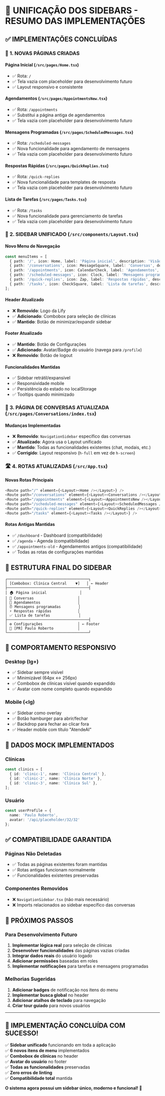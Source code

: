 # 🔄 **UNIFICAÇÃO DOS SIDEBARS - RESUMO DAS IMPLEMENTAÇÕES**

## ✅ **IMPLEMENTAÇÕES CONCLUÍDAS**

### 📄 **1. NOVAS PÁGINAS CRIADAS**

#### **Página Inicial** (`/src/pages/Home.tsx`)
- ✅ Rota: `/`
- ✅ Tela vazia com placeholder para desenvolvimento futuro
- ✅ Layout responsivo e consistente

#### **Agendamentos** (`/src/pages/AppointmentsNew.tsx`)
- ✅ Rota: `/appointments`
- ✅ Substitui a página antiga de agendamentos
- ✅ Tela vazia com placeholder para desenvolvimento futuro

#### **Mensagens Programadas** (`/src/pages/ScheduledMessages.tsx`)
- ✅ Rota: `/scheduled-messages`
- ✅ Nova funcionalidade para agendamento de mensagens
- ✅ Tela vazia com placeholder para desenvolvimento futuro

#### **Respostas Rápidas** (`/src/pages/QuickReplies.tsx`)
- ✅ Rota: `/quick-replies`
- ✅ Nova funcionalidade para templates de resposta
- ✅ Tela vazia com placeholder para desenvolvimento futuro

#### **Lista de Tarefas** (`/src/pages/Tasks.tsx`)
- ✅ Rota: `/tasks`
- ✅ Nova funcionalidade para gerenciamento de tarefas
- ✅ Tela vazia com placeholder para desenvolvimento futuro

### 🔧 **2. SIDEBAR UNIFICADO** (`/src/components/Layout.tsx`)

#### **Novo Menu de Navegação**
```typescript
const menuItems = [
  { path: '/', icon: Home, label: 'Página inicial', description: 'Visão geral do sistema' },
  { path: '/conversations', icon: MessageSquare, label: 'Conversas', description: 'Chat e atendimento' },
  { path: '/appointments', icon: CalendarCheck, label: 'Agendamentos', description: 'Consultas e compromissos' },
  { path: '/scheduled-messages', icon: Clock, label: 'Mensagens programadas', description: 'Agende mensagens automáticas' },
  { path: '/quick-replies', icon: Zap, label: 'Respostas rápidas', description: 'Templates de resposta' },
  { path: '/tasks', icon: CheckSquare, label: 'Lista de tarefas', description: 'Organize suas tarefas' },
];
```

#### **Header Atualizado**
- ❌ **Removido**: Logo da Lify
- ✅ **Adicionado**: Combobox para seleção de clínicas
- ✅ **Mantido**: Botão de minimizar/expandir sidebar

#### **Footer Atualizado**
- ✅ **Mantido**: Botão de Configurações
- ✅ **Adicionado**: Avatar/Badge do usuário (navega para `/profile`)
- ❌ **Removido**: Botão de logout

#### **Funcionalidades Mantidas**
- ✅ Sidebar retrátil/expansível
- ✅ Responsividade mobile
- ✅ Persistência do estado no localStorage
- ✅ Tooltips quando minimizado

### 🔄 **3. PÁGINA DE CONVERSAS ATUALIZADA** (`/src/pages/Conversations/index.tsx`)

#### **Mudanças Implementadas**
- ❌ **Removido**: `NavigationSidebar` específico das conversas
- ✅ **Atualizado**: Agora usa o Layout unificado
- ✅ **Mantido**: Todas as funcionalidades existentes (chat, modais, etc.)
- ✅ **Corrigido**: Layout responsivo (`h-full` em vez de `h-screen`)

### 🛣️ **4. ROTAS ATUALIZADAS** (`/src/App.tsx`)

#### **Novas Rotas Principais**
```typescript
<Route path="/" element={<Layout><Home /></Layout>} />
<Route path="/conversations" element={<Layout><Conversations /></Layout>} />
<Route path="/appointments" element={<Layout><AppointmentsNew /></Layout>} />
<Route path="/scheduled-messages" element={<Layout><ScheduledMessages /></Layout>} />
<Route path="/quick-replies" element={<Layout><QuickReplies /></Layout>} />
<Route path="/tasks" element={<Layout><Tasks /></Layout>} />
```

#### **Rotas Antigas Mantidas**
- ✅ `/dashboard` - Dashboard (compatibilidade)
- ✅ `/agenda` - Agenda (compatibilidade)
- ✅ `/appointments-old` - Agendamentos antigos (compatibilidade)
- ✅ Todas as rotas de configurações mantidas

## 🎯 **ESTRUTURA FINAL DO SIDEBAR**

```
┌─────────────────────────────────────┐
│ [Combobox: Clínica Central    ▼]   │ ← Header
├─────────────────────────────────────┤
│ 🏠 Página inicial               │
│ 💬 Conversas                    │
│ 📅 Agendamentos                 │
│ ⏰ Mensagens programadas        │
│ ⚡ Respostas rápidas            │
│ ✅ Lista de tarefas             │
├─────────────────────────────────────┤
│ ⚙️ Configurações                │ ← Footer
│ 👤 [PR] Paulo Roberto           │
└─────────────────────────────────────┘
```

## 📱 **COMPORTAMENTO RESPONSIVO**

### **Desktop (lg+)**
- ✅ Sidebar sempre visível
- ✅ Minimizável (64px ↔ 256px)
- ✅ Combobox de clínicas visível quando expandido
- ✅ Avatar com nome completo quando expandido

### **Mobile (<lg)**
- ✅ Sidebar como overlay
- ✅ Botão hamburger para abrir/fechar
- ✅ Backdrop para fechar ao clicar fora
- ✅ Header mobile com título "AtendeAI"

## 🔧 **DADOS MOCK IMPLEMENTADOS**

### **Clínicas**
```typescript
const clinics = [
  { id: 'clinic-1', name: 'Clínica Central' },
  { id: 'clinic-2', name: 'Clínica Norte' },
  { id: 'clinic-3', name: 'Clínica Sul' },
];
```

### **Usuário**
```typescript
const userProfile = {
  name: 'Paulo Roberto',
  avatar: '/api/placeholder/32/32'
};
```

## ✅ **COMPATIBILIDADE GARANTIDA**

### **Páginas Não Deletadas**
- ✅ Todas as páginas existentes foram mantidas
- ✅ Rotas antigas funcionam normalmente
- ✅ Funcionalidades existentes preservadas

### **Componentes Removidos**
- ❌ `NavigationSidebar.tsx` (não mais necessário)
- ❌ Imports relacionados ao sidebar específico das conversas

## 🚀 **PRÓXIMOS PASSOS**

### **Para Desenvolvimento Futuro**
1. **Implementar lógica real** para seleção de clínicas
2. **Desenvolver funcionalidades** das páginas vazias criadas
3. **Integrar dados reais** do usuário logado
4. **Adicionar permissões** baseadas em roles
5. **Implementar notificações** para tarefas e mensagens programadas

### **Melhorias Sugeridas**
1. **Adicionar badges** de notificação nos itens do menu
2. **Implementar busca global** no header
3. **Adicionar atalhos de teclado** para navegação
4. **Criar tour guiado** para novos usuários

---

## 🎉 **IMPLEMENTAÇÃO CONCLUÍDA COM SUCESSO!**

✅ **Sidebar unificado** funcionando em toda a aplicação  
✅ **6 novos itens de menu** implementados  
✅ **Combobox de clínicas** no header  
✅ **Avatar do usuário** no footer  
✅ **Todas as funcionalidades** preservadas  
✅ **Zero erros de linting**  
✅ **Compatibilidade total** mantida  

**O sistema agora possui um sidebar único, moderno e funcional! 🚀**

